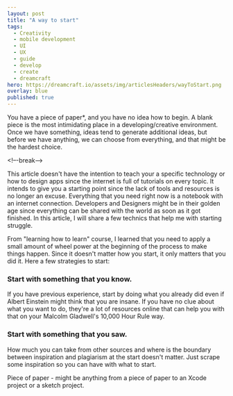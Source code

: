 ```yaml
---
layout: post
title: "A way to start"
tags:
  - Creativity
  - mobile development
  - UI
  - UX
  - guide
  - develop
  - create
  - dreamcraft
hero: https://dreamcraft.io/assets/img/articlesHeaders/wayToStart.png
overlay: blue
published: true
---
```

You have a piece of paper*, and you have no idea how to begin. A blank piece is the most intimidating place in a developing/creative environment. Once we have something, ideas tend to generate additional ideas, but before we have anything, we can choose from everything, and that might be the hardest choice.

<!–-break-–>

This article doesn't have the intention to teach your a specific technology or how to design apps since the internet is full of tutorials on every topic. It intends to give you a starting point since the lack of tools and resources is no longer an excuse. Everything that you need right now is a notebook with an internet connection. Developers and Designers might be in their golden age since everything can be shared with the world as soon as it got finished. In this article, I will share a few technics that help me with starting struggle.

From "learning how to learn" course, I learned that you need to apply a small amount of wheel power at the beginning of the process to make things happen. Since it doesn't matter how you start, it only matters that you did it. Here a few strategies to start:

### Start with something that you know.

If you have previous experience, start by doing what you already did even if Albert Einstein might think that you are insane. If you have no clue about what you want to do, they're a lot of resources online that can help you with that on your Malcolm Gladwell's 10,000 Hour Rule way.


### Start with something that you saw.

How much you can take from other sources and where is the boundary between inspiration and plagiarism at the start doesn't matter. Just scrape some inspiration so you can have with what to start.

Piece of paper - might be anything from a piece of paper to an Xcode project or a sketch project.



